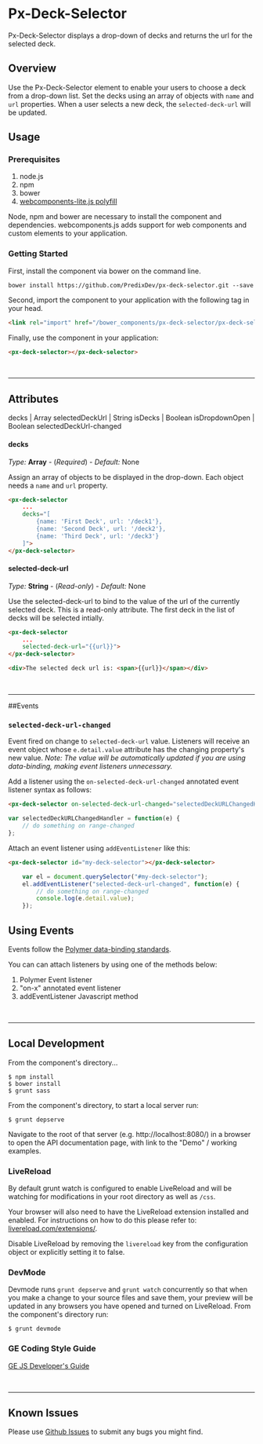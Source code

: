 # Px-Deck-Selector

Px-Deck-Selector displays a drop-down of decks and returns the url for the selected deck.

## Overview

Use the Px-Deck-Selector element to enable your users to choose a deck from a drop-down list. Set the decks using an array of objects with `name` and `url` properties. When a user selects a new deck, the `selected-deck-url` will be updated.

## Usage

### Prerequisites
1. node.js
2. npm
3. bower
4. [webcomponents-lite.js polyfill](https://github.com/webcomponents/webcomponentsjs)

Node, npm and bower are necessary to install the component and dependencies. webcomponents.js adds support for web components and custom elements to your application.


### Getting Started

First, install the component via bower on the command line.

```
bower install https://github.com/PredixDev/px-deck-selector.git --save
```

Second, import the component to your application with the following tag in your head.

```html
<link rel="import" href="/bower_components/px-deck-selector/px-deck-selector.html" ></link>
```

Finally, use the component in your application:

```html
<px-deck-selector></px-deck-selector>
```

<br />
<hr />

## Attributes

decks | Array
selectedDeckUrl | String
isDecks | Boolean
isDropdownOpen | Boolean
  selectedDeckUrl-changed

#### decks

*Type:* **Array** - (*Required*) - *Default:* None

Assign an array of objects to be displayed in the drop-down. Each object needs a `name` and `url` property.

```html
<px-deck-selector
	...
	decks="[
        {name: 'First Deck', url: '/deck1'},
        {name: 'Second Deck', url: '/deck2'},
        {name: 'Third Deck', url: '/deck3'}                    
    ]">
</px-deck-selector>
```

#### selected-deck-url

*Type:* **String** - (*Read-only*) - *Default:* None

Use the selected-deck-url to bind to the value of the url of the currently selected deck. This is a read-only attribute. The first deck in the list of decks will be selected intially.

```html
<px-deck-selector
	...
	selected-deck-url="{{url}}">
</px-deck-selector>

<div>The selected deck url is: <span>{{url}}</span></div>
```

<br />
<hr />

##Events

### `selected-deck-url-changed`

Event fired on change to `selected-deck-url` value. Listeners will receive an event object whose `e.detail.value` attribute has the changing property's new value. *Note: The value will be automatically updated if you are using data-binding, making event listeners unnecessary.*

Add a listener using the `on-selected-deck-url-changed` annotated event listener syntax as follows:

```html
<px-deck-selector on-selected-deck-url-changed="selectedDeckURLChangedHandler"></px-deck-selector>
```
```javascript
var selectedDeckURLChangedHandler = function(e) {
	// do something on range-changed
};
```

Attach an event listener using `addEventListener` like this:

```html
<px-deck-selector id="my-deck-selector"></px-deck-selector>
```
```javascript
	var el = document.querySelector("#my-deck-selector");
	el.addEventListener("selected-deck-url-changed", function(e) {
		// do something on range-changed
        console.log(e.detail.value);
	});
```

## Using Events

Events follow the [Polymer data-binding standards](https://www.polymer-project.org/1.0/docs/devguide/data-binding.html).

You can can attach listeners by using one of the methods below:

1. Polymer Event listener
2. "on-x" annotated event listener
3. addEventListener Javascript method
<br />
<hr />

## Local Development

From the component's directory...

```
$ npm install
$ bower install
$ grunt sass
```

From the component's directory, to start a local server run:

```
$ grunt depserve
```

Navigate to the root of that server (e.g. http://localhost:8080/) in a browser to open the API documentation page, with link to the "Demo" / working examples.

### LiveReload

By default grunt watch is configured to enable LiveReload and will be watching for modifications in your root directory as well as `/css`.

Your browser will also need to have the LiveReload extension installed and enabled. For instructions on how to do this please refer to: [livereload.com/extensions/](http://livereload.com/extensions/).

Disable LiveReload by removing the `livereload` key from the configuration object or explicitly setting it to false.


### DevMode
Devmode runs `grunt depserve` and `grunt watch` concurrently so that when you make a change to your source files and save them, your preview will be updated in any browsers you have opened and turned on LiveReload.
From the component's directory run:

```
$ grunt devmode
```

### GE Coding Style Guide
[GE JS Developer's Guide](https://github.com/GeneralElectric/javascript)

<br />
<hr />

## Known Issues

Please use [Github Issues](https://github.com/PredixDev/COMPONENT/issues) to submit any bugs you might find.
